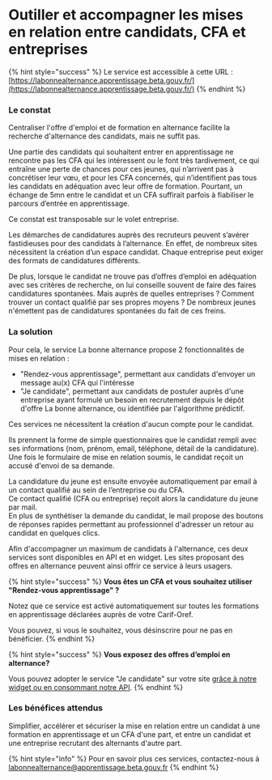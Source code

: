 # Outiller et accompagner les mises en relation entre candidats, CFA et entreprises

{% hint style="success" %}
Le service est accessible à cette URL : [https://labonnealternance.apprentissage.beta.gouv.fr/](https://labonnealternance.apprentissage.beta.gouv.fr/)
{% endhint %}

### **Le constat**&#x20;

Centraliser l'offre d'emploi et de formation en alternance facilite la recherche d'alternance des candidats, mais ne suffit pas.

Une partie des candidats qui souhaitent entrer en apprentissage ne rencontre pas les CFA qui les intéressent ou le font très tardivement, ce qui entraîne une perte de chances pour ces jeunes, qui n’arrivent pas à concrétiser leur vœu, et pour les CFA concernés, qui n’identifient pas tous les candidats en adéquation avec leur offre de formation. Pourtant, un échange de 5mn entre le candidat et un CFA suffirait parfois à fiabiliser le parcours d’entrée en apprentissage.

Ce constat est transposable sur le volet entreprise.

Les démarches de candidatures auprès des recruteurs peuvent s’avérer fastidieuses pour des candidats à l’alternance. En effet, de nombreux sites nécessitent la création d’un espace candidat. Chaque entreprise peut exiger des formats de candidatures différents.

De plus, lorsque le candidat ne trouve pas d’offres d’emploi en adéquation avec ses critères de recherche, on lui conseille souvent de faire des faires candidatures spontanées. Mais auprès de quelles entreprises ? Comment trouver un contact qualifié par ses propres moyens ? De nombreux jeunes n'émettent pas de candidatures spontanées du fait de ces freins.

### La solution

Pour cela, le service La bonne alternance propose 2 fonctionnalités de mises en relation :&#x20;

* "Rendez-vous apprentissage", permettant aux candidats d'envoyer un message au(x) CFA qui l'intéresse
* "Je candidate", permettant aux candidats de postuler auprès d'une entreprise ayant formulé un besoin en recrutement depuis le dépôt d'offre La bonne alternance, ou identifiée par l'algorithme prédictif.

Ces services ne nécessitent la création d'aucun compte pour le candidat.

Ils prennent la forme de simple questionnaires que le candidat rempli avec ses informations (nom, prénom, email, téléphone, détail de la candidature). Une fois le formulaire de mise en relation soumis, le candidat reçoit un accusé d'envoi de sa demande.

La candidature du jeune est ensuite envoyée automatiquement par email à un contact qualifié au sein de l’entreprise ou du CFA.\
Ce contact qualifié (CFA ou entreprise) reçoit alors la candidature du jeune par mail.\
En plus de synthétiser la demande du candidat, le mail propose des boutons de réponses rapides permettant au professionnel d'adresser un retour au candidat en quelques clics.

Afin d'accompagner un maximum de candidats à l'alternance, ces deux services sont disponibles en API et en widget.  Les sites proposant des offres en alternance peuvent ainsi offrir ce service à leurs usagers.

{% hint style="success" %}
**Vous êtes un CFA et vous souhaitez utiliser "Rendez-vous apprentissage" ?**&#x20;

Notez que ce service est activé automatiquement sur toutes les formations en apprentissage déclarées auprès de votre Carif-Oref.&#x20;

Vous pouvez, si vous le souhaitez, vous désinscrire pour ne pas en bénéficier.
{% endhint %}

{% hint style="success" %}
**Vous exposez des offres d’emploi en alternance?**&#x20;

Vous pouvez adopter le service "Je candidate" sur votre site [grâce à notre widget ou en consommant notre API](https://api.gouv.fr/les-api/api-la-bonne-alternance).
{% endhint %}

### Les bénéfices attendus

Simplifier, accélérer et sécuriser la mise en relation entre un candidat à une formation en apprentissage et un CFA d'une part, et entre un candidat et une entreprise recrutant des alternants d'autre part.

{% hint style="info" %}
&#x20;Pour en savoir plus ces services, contactez-nous à labonnealternance@apprentissage.beta.gouv.fr
{% endhint %}
